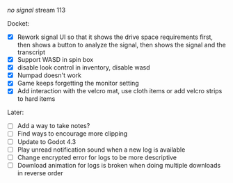 _no signal_ stream 113

Docket:
- [x] Rework signal UI so that it shows the drive space requirements first, then shows a button to analyze the signal, then shows the signal and the transcript
- [x] Support WASD in spin box
- [x] disable look control in inventory, disable wasd
- [x] Numpad doesn't work
- [x] Game keeps forgetting the monitor setting
- [x] Add interaction with the velcro mat, use cloth items or add velcro strips to hard items

Later:
- [ ] Add a way to take notes?
- [ ] Find ways to encourage more clipping
- [ ] Update to Godot 4.3
- [ ] Play unread notification sound when a new log is available
- [ ] Change encrypted error for logs to be more descriptive
- [ ] Download animation for logs is broken when doing multiple downloads in reverse order
